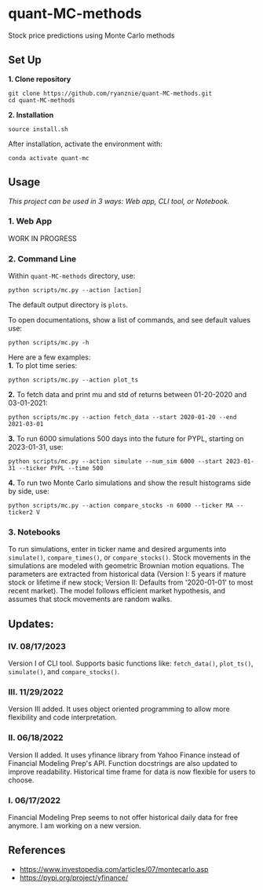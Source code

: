 # quant-MC-methods
Stock price predictions using Monte Carlo methods


## Set Up
**1. Clone repository**

```
git clone https://github.com/ryanznie/quant-MC-methods.git
cd quant-MC-methods
```

**2. Installation**
```
source install.sh
```
After installation, activate the environment with:
```
conda activate quant-mc
```

## Usage

*This project can be used in 3 ways: Web app, CLI tool, or Notebook.*

### 1. Web App

WORK IN PROGRESS

### 2. Command Line

Within `quant-MC-methods` directory, use:
```
python scripts/mc.py --action [action]
```
The default output directory is `plots`.

To open documentations, show a list of commands, and see default values use: 
```
python scripts/mc.py -h
```

Here are a few examples: \
**1.** To plot time series: 
```
python scripts/mc.py --action plot_ts
```
**2.** To fetch data and print mu and std of returns between 01-20-2020 and 03-01-2021:
```
python scripts/mc.py --action fetch_data --start 2020-01-20 --end 2021-03-01
```
**3.** To run 6000 simulations 500 days into the future for PYPL, starting on 2023-01-31, use:
```
python scripts/mc.py --action simulate --num_sim 6000 --start 2023-01-31 --ticker PYPL --time 500
```
**4.** To run two Monte Carlo simulations and show the result histograms side by side, use:
```
python scripts/mc.py --action compare_stocks -n 6000 --ticker MA --ticker2 V
```


### 3. Notebooks

To run simulations, enter in ticker name and desired arguments into `simulate()`, `compare_times()`, or `compare_stocks()`. 
Stock movements in the simulations are modeled with geometric Brownian motion equations. The parameters are extracted from historical data (Version I: 5 years if mature stock or lifetime if new stock; Version II: Defaults from '2020-01-01' to most recent market). The model follows efficient market hypothesis, and assumes that stock movements are random walks.


## Updates:

### IV. 08/17/2023
Version I of CLI tool. Supports basic functions like: `fetch_data()`, `plot_ts()`, `simulate()`, and `compare_stocks()`.

### III. 11/29/2022
Version III added. It uses object oriented programming to allow more flexibility and code interpretation.

### II. 06/18/2022
Version II added. It uses yfinance library from Yahoo Finance instead of Financial Modeling Prep's API. Function docstrings are also updated to improve readability. Historical time frame for data is now flexible for users to choose.

### I. 06/17/2022
Financial Modeling Prep seems to not offer historical daily data for free anymore. I am working on a new version.

## References
* https://www.investopedia.com/articles/07/montecarlo.asp </br>
* https://pypi.org/project/yfinance/
